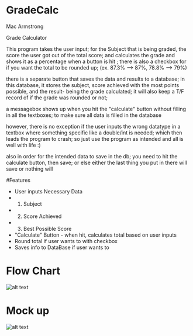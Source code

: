 # GradeCalc
Mac Armstrong

Grade Calculator

This program takes the user input;
for the Subject that is being graded, 
the score the user got out of the total score;
and calculates the grade and shows it as a percentage when a button is hit ;
there is also a checkbox for if you want the total to be rounded up;
(ex. 87.3% --> 87%, 78.8% --> 79%)

there is a separate button that saves the data and results to a database;
in this  database, it stores the subject,
score achieved with the most points possible,
and the result- being the grade calculated;
it will also keep a T/F record of if the grade was rounded or not;

a messagebox shows up when you hit the "calculate" button without filling in all the textboxes;
to make sure all data is filled in the database 

however, there is no exception if the user inputs the wrong datatype in a textbox where something specific like a double/int is needed;
which then leads the program to crash;
so just use the program as intended and all is well with life :)

also in order for the intended data to save in the db;
you need to hit the calculate button, then save;
or else either the last thing you put in there will save or nothing will

#Features

- User inputs Necessary Data 
-   1. Subject
-   2. Score Achieved
-   3. Best Possible Score
- "Calculate" Button - when hit, calculates total based on user inputs
- Round total if user wants to with checkbox 
- Saves info to DataBase if user wants to


# Flow Chart
![alt text](https://i.imgur.com/CwVZnZP.jpg)

# Mock up
![alt text](https://i.imgur.com/wVjwxf9.jpg)
